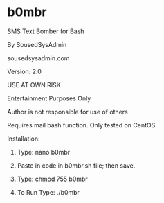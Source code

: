 # b0mbr
SMS Text Bomber for Bash

By SousedSysAdmin

sousedsysadmin.com

Version: 2.0


USE AT OWN RISK

Entertainment Purposes Only

Author is not responsible for use of others


Requires mail bash function.  Only tested on CentOS.

Installation:

1) Type:
nano b0mbr

2) Paste in code in b0mbr.sh file; then save.

3) Type:
chmod 755 b0mbr

4) To Run Type:
./b0mbr
